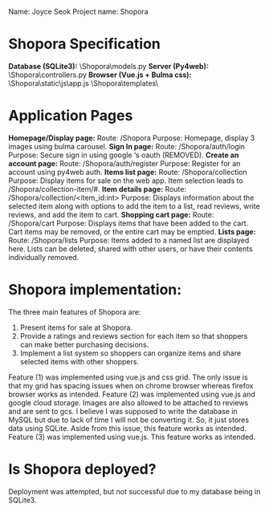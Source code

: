 Name: Joyce Seok
Project name: Shopora

# Shopora Specification
**Database (SQLite3):** 
\Shopora\models.py 
**Server (Py4web):** 
\Shopora\controllers.py 
 **Browser (Vue.js + Bulma css):** 
 \Shopora\static\js\app.js \Shopora\templates\
# Application Pages
**Homepage/Display page:** 
Route: /Shopora 
Purpose: Homepage, display 3 images using bulma carousel. 
**Sign In page:** 
Route: /Shopora/auth/login 
Purpose: Secure sign in using google ‘s oauth (REMOVED). 
**Create an account page:** 
Route: /Shopora/auth/register 
Purpose: Register for an account using py4web auth. 
**Items list page:** 
Route: /Shopora/collection 
Purpose: Display items for sale on the web app. Item selection leads to /Shopora/collection-item/#. 
**Item details page:** 
Route: /Shopora/collection/<item_id:int> 
Purpose: Displays information about the selected item along with options to add the item to a list, read reviews, write reviews, and add the item to cart. 
**Shopping cart page:** 
Route: /Shopora/cart 
Purpose: Displays items that have been added to the cart. Cart items may be removed, or the entire cart may be emptied. 
**Lists page:** 
Route: /Shopora/lists 
Purpose: Items added to a named list are displayed here. Lists can be deleted, shared with other users, or have their contents individually removed.
# Shopora implementation:
The three main features of Shopora are: 

 1. Present items for sale at Shopora.
2. Provide a ratings and reviews section for each item so that shoppers can make better purchasing decisions.
3.  Implement a list system so shoppers can organize items and share selected items with other shoppers. 

Feature (1) was implemented using vue.js and css grid. The only issue is that my grid has spacing issues when on chrome browser whereas firefox browser works as intended. Feature (2) was implemented using vue.js and google cloud storage. Images are also allowed to be attached to reviews and are sent to gcs. I believe I was supposed to write the database in MySQL but due to lack of time I will not be converting it. So, it just stores data using SQLite. Aside from this issue, this feature works as intended. Feature (3) was implemented using vue.js. This feature works as intended.
#  Is Shopora deployed? 
Deployment was attempted, but not successful due to my database being in SQLite3.

